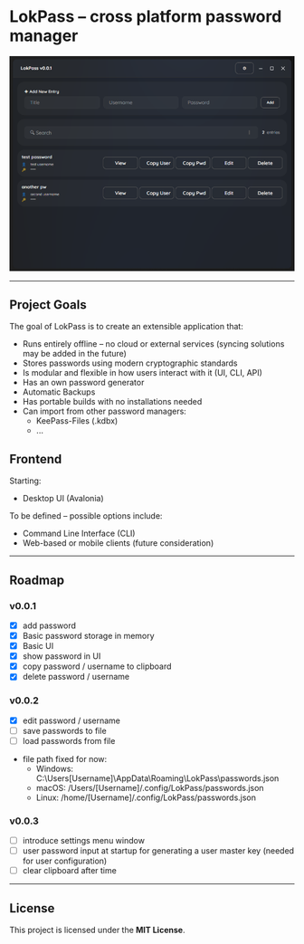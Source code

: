 # LokPass – cross platform password manager

![img.png](Screenshots/MainView.png)

---

## Project Goals

The goal of LokPass is to create an extensible application that:

- Runs entirely offline – no cloud or external services (syncing solutions may be added in the future)
- Stores passwords using modern cryptographic standards
- Is modular and flexible in how users interact with it (UI, CLI, API)
- Has an own password generator
- Automatic Backups
- Has portable builds with no installations needed
- Can import from other password managers:
  - KeePass-Files (.kdbx)
  - ...

## Frontend

Starting:

- Desktop UI (Avalonia)

To be defined – possible options include:

- Command Line Interface (CLI)
- Web-based or mobile clients (future consideration)

---

## Roadmap

### v0.0.1

- [x] add password
- [x] Basic password storage in memory
- [x] Basic UI
- [x] show password in UI
- [x] copy password / username to clipboard
- [x] delete password / username

### v0.0.2

- [x] edit password / username
- [ ] save passwords to file
- [ ] load passwords from file
- file path fixed for now:
    - Windows: C:\Users\[Username]\AppData\Roaming\LokPass\passwords.json
    - macOS: /Users/[Username]/.config/LokPass/passwords.json
    - Linux: /home/[Username]/.config/LokPass/passwords.json

### v0.0.3

- [ ] introduce settings menu window
- [ ] user password input at startup for generating a user master key (needed for user configuration)
- [ ] clear clipboard after time

---

## License

This project is licensed under the **MIT License**.
